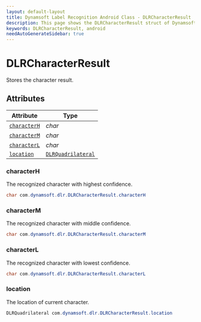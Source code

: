 ```yaml
---
layout: default-layout
title: Dynamsoft Label Recognition Android Class - DLRCharacterResult
description: This page shows the DLRCharacterResult struct of Dynamsoft Label Recognition for Android Language.
keywords: DLRCharacterResult, android
needAutoGenerateSidebar: true
---
```



# DLRCharacterResult
Stores the character result.
  

## Attributes
  
| Attribute | Type |
|---------- | ---- |
| [`characterH`](#characterh) | *char* |
| [`characterM`](#characterm) | *char* |
| [`characterL`](#characterl) | *char* |
| [`location`](#location) | [`DLRQuadrilateral`](dlr-quadrilateral.md) |


### characterH
The recognized character with highest confidence.

```java
char com.dynamsoft.dlr.DLRCharacterResult.characterH
```

### characterM
The recognized character with middle confidence.

```java
char com.dynamsoft.dlr.DLRCharacterResult.characterM
```

### characterL
The recognized character with lowest confidence.

```java
char com.dynamsoft.dlr.DLRCharacterResult.characterL
```

### location
The location of current character.

```java
DLRQuadrilateral com.dynamsoft.dlr.DLRCharacterResult.location
```

